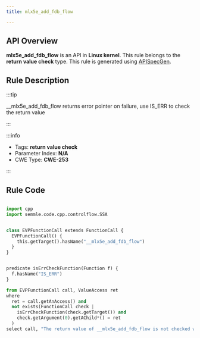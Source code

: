 ```yaml
---
title: mlx5e_add_fdb_flow

---
```



## API Overview
**mlx5e_add_fdb_flow** is an API in **Linux kernel**. This rule belongs to the **return value check** type. This rule is generated using [APISpecGen](../../tools/APISpecGen).
## Rule Description

:::tip

__mlx5e_add_fdb_flow returns error pointer on failure, use IS_ERR to check the return value

:::

:::info

- Tags: **return value check**
- Parameter Index: **N/A**
- CWE Type: **CWE-253**

:::

## Rule Code
```python

import cpp
import semmle.code.cpp.controlflow.SSA


class EVPFunctionCall extends FunctionCall {
  EVPFunctionCall() {
    this.getTarget().hasName("__mlx5e_add_fdb_flow")
  }
}


predicate isErrCheckFunction(Function f) {
  f.hasName("IS_ERR") 
}

from EVPFunctionCall call, ValueAccess ret
where
  ret = call.getAnAccess() and
  not exists(FunctionCall check |
    isErrCheckFunction(check.getTarget()) and
    check.getArgument(0).getAChild*() = ret
  )
select call, "The return value of __mlx5e_add_fdb_flow is not checked with IS_ERR."
    
```